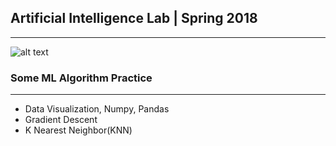 ## Artificial Intelligence Lab | Spring 2018
_____________________________________________________

![alt text](https://powerinbox.com/wp-content/uploads/2017/07/AI.gif "AI")

### Some ML Algorithm Practice
____________________________________
- Data Visualization, Numpy, Pandas
- Gradient Descent
- K Nearest Neighbor(KNN)




